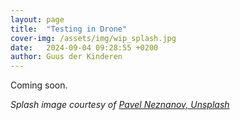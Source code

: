 ```yaml
---
layout: page
title:  "Testing in Drone"
cover-img: /assets/img/wip_splash.jpg
date:   2024-09-04 09:28:55 +0200
author: Guus der Kinderen
---
```


Coming soon.

_Splash image courtesy of [Pavel Neznanov, Unsplash](https://unsplash.com/photos/silver-and-gold-round-accessory-w95Fb7EEcjE?utm_content=creditShareLink&utm_medium=referral&utm_source=unsplash)_
